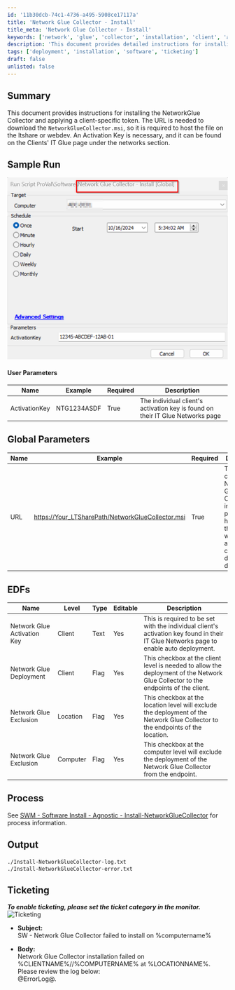 ```yaml
---
id: '11b30dcb-74c1-4736-a495-5908ce17117a'
title: 'Network Glue Collector - Install'
title_meta: 'Network Glue Collector - Install'
keywords: ['network', 'glue', 'collector', 'installation', 'client', 'activation', 'deployment']
description: 'This document provides detailed instructions for installing the NetworkGlue Collector, including requirements for the client-specific activation key and the necessary URL for the installer. It outlines user and global parameters, the process for installation, and ticketing information for failed installations.'
tags: ['deployment', 'installation', 'software', 'ticketing']
draft: false
unlisted: false
---
```


## Summary

This document provides instructions for installing the NetworkGlue Collector and applying a client-specific token. The URL is needed to download the `NetworkGlueCollector.msi`, so it is required to host the file on the ltshare or webdev. An Activation Key is necessary, and it can be found on the Clients' IT Glue page under the networks section.

## Sample Run

![Sample Run](../../../static/img/Network-Glue-Collector---Install/image_1.png)

#### User Parameters

| Name           | Example       | Required | Description                                                                 |
|----------------|---------------|----------|-----------------------------------------------------------------------------|
| ActivationKey  | NTG1234ASDF  | True     | The individual client's activation key is found on their IT Glue Networks page |

## Global Parameters

| Name | Example | Required | Description                                                                                                           |
|------|---------|----------|-----------------------------------------------------------------------------------------------------------------------|
| URL  | [https://Your_LTSharePath/NetworkGlueCollector.msi](https://Your_LTSharePath/NetworkGlueCollector.msi) | True     | This contains the Network Glue Collector installer MSI package hosted on the ltshare, webdev, or anywhere it can be directly downloaded. |

## EDFs

| Name                           | Level   | Type  | Editable | Description                                                                                                           |
|--------------------------------|---------|-------|----------|-----------------------------------------------------------------------------------------------------------------------|
| Network Glue Activation Key     | Client  | Text  | Yes      | This is required to be set with the individual client's activation key found in their IT Glue Networks page to enable auto deployment. |
| Network Glue Deployment         | Client  | Flag  | Yes      | This checkbox at the client level is needed to allow the deployment of the Network Glue Collector to the endpoints of the client. |
| Network Glue Exclusion          | Location| Flag  | Yes      | This checkbox at the location level will exclude the deployment of the Network Glue Collector to the endpoints of the location. |
| Network Glue Exclusion          | Computer| Flag  | Yes      | This checkbox at the computer level will exclude the deployment of the Network Glue Collector from the endpoint.    |

## Process

See [SWM - Software Install - Agnostic - Install-NetworkGlueCollector](https://proval.itglue.com/DOC-5078775-9361428) for process information.

## Output

```
./Install-NetworkGlueCollector-log.txt
./Install-NetworkGlueCollector-error.txt
```

## Ticketing

***To enable ticketing, please set the ticket category in the monitor.***  
![Ticketing](https://proval.itglue.com/5078775/docs/17492944/images/26700118)

- **Subject:**  
  SW - Network Glue Collector failed to install on %computername%

- **Body:**  
  Network Glue Collector installation failed on %CLIENTNAME%//%COMPUTERNAME% at %LOCATIONNAME%. Please review the log below:  
  @ErrorLog@.



